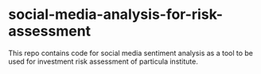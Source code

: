 # social-media-analysis-for-risk-assessment
This repo contains code for social media sentiment analysis as a tool to be used for investment risk assessment of particula institute.

